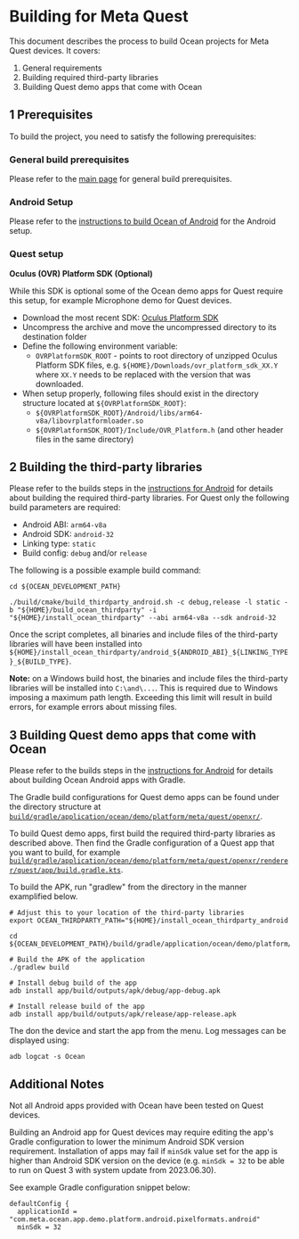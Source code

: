 # Building for Meta Quest

This document describes the process to build Ocean projects for Meta Quest devices. It covers:

1. General requirements
2. Building required third-party libraries
3. Building Quest demo apps that come with Ocean

## 1 Prerequisites

To build the project, you need to satisfy the following prerequisites:

### General build prerequisites

Please refer to the [main page](README.md) for general build prerequisites.

### Android Setup

Please refer to the [instructions to build Ocean of Android](building_for_android.md#1-prerequisites) for the Android setup.

### Quest setup

**Oculus (OVR) Platform SDK (Optional)**

While this SDK is optional some of the Ocean demo apps for Quest require this setup, for example Microphone demo for Quest devices.
* Download the most recent SDK: [Oculus Platform SDK](https://developer.oculus.com/downloads/package/oculus-platform-sdk/)
* Uncompress the archive and move the uncompressed directory to its destination folder
* Define the following environment variable:
    * `OVRPlatformSDK_ROOT` - points to root directory of unzipped Oculus Platform SDK files, e.g. `${HOME}/Downloads/ovr_platform_sdk_XX.Y` where `XX.Y` needs to be replaced with the version that was downloaded.
* When setup properly, following files should exist in the directory structure located at `${OVRPlatformSDK_ROOT}`:
    * `${OVRPlatformSDK_ROOT}/Android/libs/arm64-v8a/libovrplatformloader.so`
    * `${OVRPlatformSDK_ROOT}/Include/OVR_Platform.h` (and other header files in the same directory)

## 2 Building the third-party libraries

Please refer to the builds steps in the [instructions for Android](building_for_android.md#2-building-the-third-party-libraries) for details about building the required third-party libraries. For Quest only the following build parameters are required:

* Android ABI: `arm64-v8a`
* Android SDK: `android-32`
* Linking type: `static`
* Build config: `debug` and/or `release`

The following is a possible example build command:

```
cd ${OCEAN_DEVELOPMENT_PATH}

./build/cmake/build_thirdparty_android.sh -c debug,release -l static -b "${HOME}/build_ocean_thirdparty" -i "${HOME}/install_ocean_thirdparty" --abi arm64-v8a --sdk android-32
```

Once the script completes, all binaries and include files of the third-party libraries will have been installed into `${HOME}/install_ocean_thirdparty/android_${ANDROID_ABI}_${LINKING_TYPE}_${BUILD_TYPE}`.

**Note:** on a Windows build host, the binaries and include files the third-party libraries will be installed into `C:\and\...`.  This is required due to Windows imposing a maximum path length. Exceeding this limit will result in build errors, for example errors about missing files.
## 3 Building Quest demo apps that come with Ocean

Please refer to the builds steps in the [instructions for Android](building_for_android.md#4-building-the-ocean-android-demo-test-apps) for details about building Ocean Android apps with Gradle.

The Gradle build configurations for Quest demo apps can be found under the directory structure at [`build/gradle/application/ocean/demo/platform/meta/quest/openxr/`](build/gradle/application/ocean/demo/platform/meta/quest/openxr/).

To build Quest demo apps, first build the required third-party libraries as described above. Then find the Gradle configuration of a Quest app that you want to build, for example [`build/gradle/application/ocean/demo/platform/meta/quest/openxr/renderer/quest/app/build.gradle.kts`](build/gradle/application/ocean/demo/platform/meta/quest/openxr/renderer/quest/app/build.gradle.kts).

To build the APK, run "gradlew" from the directory in the manner examplified below.

```
# Adjust this to your location of the third-party libraries
export OCEAN_THIRDPARTY_PATH="${HOME}/install_ocean_thirdparty_android

cd ${OCEAN_DEVELOPMENT_PATH}/build/gradle/application/ocean/demo/platform/meta/quest/openxr/fingerdistance/quest

# Build the APK of the application
./gradlew build

# Install debug build of the app
adb install app/build/outputs/apk/debug/app-debug.apk

# Install release build of the app
adb install app/build/outputs/apk/release/app-release.apk
```

The don the device and start the app from the menu. Log messages can be displayed using:

```
adb logcat -s Ocean
```

## Additional Notes

Not all Android apps provided with Ocean have been tested on Quest devices.

Building an Android app for Quest devices may require editing the app's Gradle configuration to lower the minimum Android SDK version requirement.  Installation of apps may fail if `minSdk` value set for the app is higher than Android SDK version on the device (e.g. `minSdk = 32` to be able to run on Quest 3 with system update from 2023.06.30).

See example Gradle configuration snippet below:

```
defaultConfig {
  applicationId = "com.meta.ocean.app.demo.platform.android.pixelformats.android"
  minSdk = 32
```

